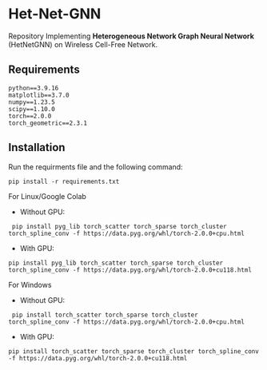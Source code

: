 # Het-Net-GNN

Repository Implementing **Heterogeneous Network Graph Neural Network** (HetNetGNN) on Wireless Cell-Free Network.

## Requirements
```commandline
python==3.9.16
matplotlib==3.7.0
numpy==1.23.5
scipy==1.10.0
torch==2.0.0
torch_geometric==2.3.1
```
## Installation

Run the requirments file and the following command:
``` commandline 
pip install -r requirements.txt 
```

For Linux/Google Colab 
- Without GPU:
``` commandline
 pip install pyg_lib torch_scatter torch_sparse torch_cluster torch_spline_conv -f https://data.pyg.org/whl/torch-2.0.0+cpu.html 
```
- With GPU:
``` commandline
pip install pyg_lib torch_scatter torch_sparse torch_cluster torch_spline_conv -f https://data.pyg.org/whl/torch-2.0.0+cu118.html
```


For Windows
- Without GPU:
``` commandline
 pip install torch_scatter torch_sparse torch_cluster torch_spline_conv -f https://data.pyg.org/whl/torch-2.0.0+cpu.html 
```
- With GPU:
``` commandline
pip install torch_scatter torch_sparse torch_cluster torch_spline_conv -f https://data.pyg.org/whl/torch-2.0.0+cu118.html
```